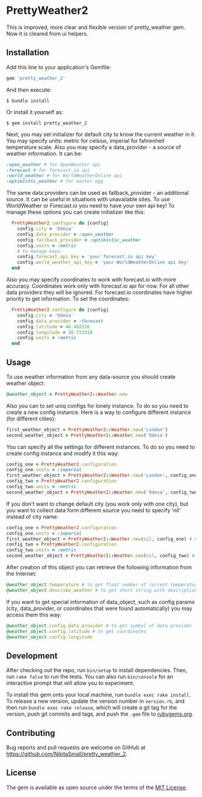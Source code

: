 # PrettyWeather2

This is improved, more clear and flexible version of pretty_weather gem.
Now it is cleared from ui helpers.

## Installation

Add this line to your application's Gemfile:

```ruby
gem 'pretty_weather_2'
```

And then execute:

    $ bundle install

Or install it yourself as:

    $ gem install pretty_weather_2

Next, you may set initializer for default city to know the current weather in it.
You may specify units: metric for celsius, imperial for fahrenheit temperature scale.
Also you may specify a data_provider - a source of weather information. It can be:

```ruby
:open_weather # for OpenWeather api
:forecast # for forecast.io api
:world_weather # for WorldWeatherOnline api
:optimistic_weather # for easter egg
```

The same data providers can be used as fallback_provider - an additional source.
It can be useful in situations with unavailable sites.
To use WorldWeather or Forecast.io you need to have your own api key!
To manage these options you can create initializer like this:

```ruby
  PrettyWeather2.configure do |config|
    config.city = 'Odesa'
    config.data_provider = :open_weather
    config.fallback_provider = :optimistic_weather
    config.units = :metric
    # to manage keys:
    config.forecast_api_key = 'your forecast.io api key'
    config.world_weather_api_key = 'your WorldWeatherOnline api key'
  end
```

Also you may specify coordinates to work with forecast.io with more accuracy.
Coordinates work only with forecast.io api for now. For all other data providers they will be ignored.
For forecast.io coordinates have higher priority to get information.
To set the coordinates:

```ruby
  PrettyWeather2.configure do |config|
    config.city = 'Odesa'
    config.data_provider = :forecast
    config.latitude = 46.482526
    config.longitude = 30.723310
    config.units = :metric
  end
```

## Usage

To use weather information from any data-source you should create weather object:

```ruby
@weather_object = PrettyWeather2::Weather.new
```

Also you can to set uniq configs for lonely instance. To do so you need to create a new config instance.
Here is a way to configure different instance (for different cities):

```ruby
first_weather_object = PrettyWeather2::Weather.new('London')
second_weather_object = PrettyWeather2::Weather.new('Odesa')
```

You can specify all the settings for different instances. To do so you need to create config instance
and modify it this way:

```ruby
config_one = PrettyWeather2.configuration
config_one.units = :imperial
first_weather_object = PrettyWeather2::Weather.new('London', config_one) # units will be imperial
config_two = PrettyWeather2.configuration
config_two.units = :metric
second_weather_object = PrettyWeather2::Weather.new('Odesa', config_two) # units will be metric
```

If you don't want to change default city (you work only with one city),
but you want to collect data form different source you need to specify 'nil' instead of city name:

```ruby
config_one = PrettyWeather2.configuration
config_one.units = :imperial
first_weather_object = PrettyWeather2::Weather.new(nil, config_one) # units will be imperial
config_two = PrettyWeather2.configuration
config_two.units = :metric
second_weather_object = PrettyWeather2::Weather.new(nil, config_two) # units will be metric
```

After creation of this object you can retrieve the following information from the Internet:

```ruby
@weather_object.temperature # to get float number of current temperature
@weather_object.describe_weather # to get short string with description of current weather
```

If you want to get special information of data_object,
such as config params (city, data_provider, or coordinates that were found automatically)
you may access them this way:

```ruby
@weather_object.config.data_provider # to get symbol of data provider
@weather_object.config.latitude # to get coordinates
@weather_object.config.longitude
```

## Development

After checking out the repo, run `bin/setup` to install dependencies. Then, run `rake false` to run the tests. You can also run `bin/console` for an interactive prompt that will allow you to experiment.

To install this gem onto your local machine, run `bundle exec rake install`. To release a new version, update the version number in `version.rb`, and then run `bundle exec rake release`, which will create a git tag for the version, push git commits and tags, and push the `.gem` file to [rubygems.org](https://rubygems.org).

## Contributing

Bug reports and pull requests are welcome on GitHub at https://github.com/NikitaSmall/pretty_weather_2.


## License

The gem is available as open source under the terms of the [MIT License](http://opensource.org/licenses/MIT).

